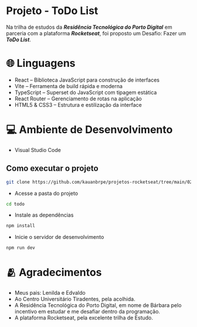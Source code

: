 # Projeto - ToDo List

Na trilha de estudos da ***Residência Tecnológica do Porto Digital*** em parceria com a plataforma ***Rocketseat***, foi proposto um Desafio: Fazer um ***ToDo List***.

# 🌐 Linguagens

- React – Biblioteca JavaScript para construção de interfaces
- Vite – Ferramenta de build rápida e moderna
- TypeScript – Superset do JavaScript com tipagem estática
- React Router – Gerenciamento de rotas na aplicação
- HTML5 & CSS3 – Estrutura e estilização da interface

# 💻 Ambiente de Desenvolvimento

- Visual Studio Code

## Como executar o projeto
```bash
git clone https://github.com/kauanbrpe/projetos-rocketseat/tree/main/02%20-%20Primeiro%20projeto%20com%20Tooling
```
- Acesse a pasta do projeto
```bash
cd todo
```
-  Instale as dependências
```bash
npm install
```
- Inicie o servidor de desenvolvimento
```bash
npm run dev
```

# 🫂 Agradecimentos
 - Meus pais: Lenilda e Edvaldo
 - Ao Centro Universitário Tiradentes, pela acolhida.
 - A Residência Tecnológica do Porto Digital, em nome de Bárbara pelo incentivo em estudar e me desafiar dentro da programação.
 - A plataforma Rocketseat, pela excelente trilha de Estudo.
